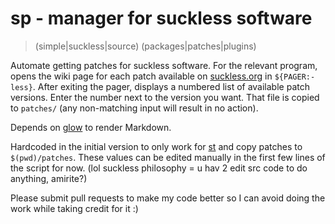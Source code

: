 sp - manager for suckless software
==========================================

> (simple|suckless|source) (packages|patches|plugins)

Automate getting patches for suckless software. For the relevant program, opens
the wiki page for each patch available on [suckless.org](suckless.org) in
`${PAGER:-less}`. After exiting the pager, displays a numbered list of
available patch versions. Enter the number next to the version you want. That
file is copied to `patches/` (any non-matching input will result in no
action).

Depends on [glow](https://github.com/charmbracelet/glow) to render Markdown.

Hardcoded in the initial version to only work for
[st](https://st.suckless.org/) and copy patches to `$(pwd)/patches`. These
values can be edited manually in the first few lines of the script for now.
(lol suckless philosophy = u hav 2 edit src code to do anything, amirite?)

Please submit pull requests to make my code better so I can avoid doing the
work while taking credit for it :)
